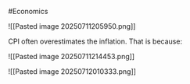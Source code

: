 #Economics 


![[Pasted image 20250711205950.png]]

CPI often overestimates the inflation. That is because:

![[Pasted image 20250711214453.png]]

![[Pasted image 20250712010333.png]]

